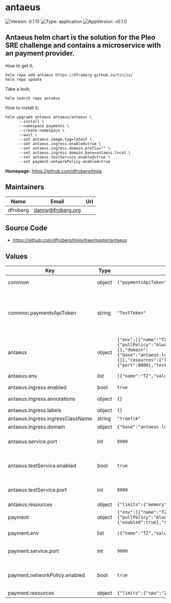 # antaeus

![Version: 0.1.15](https://img.shields.io/badge/Version-0.1.15-informational?style=flat-square) ![Type: application](https://img.shields.io/badge/Type-application-informational?style=flat-square) ![AppVersion: v0.1.0](https://img.shields.io/badge/AppVersion-v0.1.0-informational?style=flat-square)

Antaeus helm chart is the solution for the Pleo SRE challenge and
contains a microservice with an payment provider.
---
How to get it;
~~~
helm repo add antaeus https://dfroberg.github.io/tinjis/
helm repo update
~~~
Take a look;
~~~
helm search repo antaeus
~~~
How to install it;
~~~
helm upgrade antaeus antaeus/antaeus \
      --install \
      --namespace payments \
      --create-namespace \
      --wait \
      --set antaeus.image.tag=latest \
      --set antaeus.ingress.enabled=true \
      --set antaeus.ingress.domain.prefix="" \
      --set antaeus.ingress.domain.base=antaeus.local \
      --set antaeus.testService.enabled=true \
      --set payment.networkPolicy.enabled=true
~~~

**Homepage:** <https://github.com/dfroberg/tinjis>

## Maintainers

| Name | Email | Url |
| ---- | ------ | --- |
| dfroberg | <danny@froberg.org> |  |

## Source Code

* <https://github.com/dfroberg/tinjis/tree/master/antaeus>

## Values

| Key | Type | Default | Description |
|-----|------|---------|-------------|
| common | object | `{"paymentsApiToken":"TestToken"}` | Common values for all services |
| common.paymentsApiToken | string | `"TestToken"` | This is optional, will be pupulated by a random string if not defined or already present in a secret. |
| antaeus | object | `{"env":[{"name":"TZ","value":"Europe/Stockholm"}],"image":{"pullPolicy":"Always","repository":"dfroberg/pleo-antaeus","tag":"latest"},"ingress":{"annotations":{},"domain":{"base":"antaeus.local","prefix":"","suffix":""},"enabled":true,"ingressClassName":"traefik","labels":{}},"resources":{"limits":{"memory":"4096Mi"},"requests":{"cpu":"1024m","memory":"4096Mi"}},"service":{"port":8000},"testService":{"enabled":true,"port":8000}}` | Values for antaeus service |
| antaeus.env | list | `[{"name":"TZ","value":"Europe/Stockholm"}]` | Environment vars to set |
| antaeus.ingress.enabled | bool | `true` | Enable ingress |
| antaeus.ingress.annotations | object | `{}` | Ingress annotations |
| antaeus.ingress.labels | object | `{}` | Ingress labels |
| antaeus.ingress.ingressClassName | string | `"traefik"` | IngressClassname |
| antaeus.ingress.domain | object | `{"base":"antaeus.local","prefix":"","suffix":""}` | Build host string |
| antaeus.service.port | int | `8000` | Port number (Defaults to 8000) |
| antaeus.testService.enabled | bool | `true` | Enable if you wish to deploy a NodePort test service |
| antaeus.testService.port | int | `8000` | Port number (Defaults to 8000) |
| antaeus.resources | object | `{"limits":{"memory":"4096Mi"},"requests":{"cpu":"1024m","memory":"4096Mi"}}` | Resource limits |
| payment | object | `{"env":[{"name":"TZ","value":"Europe/Stockholm"}],"image":{"pullPolicy":"Always","repository":"dfroberg/pleo-payment","tag":"latest"},"networkPolicy":{"enabled":true},"resources":{"limits":{"cpu":"250m","memory":"64Mi"}},"service":{"port":9000}}` | Values for payment service |
| payment.env | list | `[{"name":"TZ","value":"Europe/Stockholm"}]` | Environment vars to set |
| payment.service.port | int | `9000` | Port number (Defaults to 9000) |
| payment.networkPolicy.enabled | bool | `true` | Allow communication to this service ONLY from antaeus |
| payment.resources | object | `{"limits":{"cpu":"250m","memory":"64Mi"}}` | Resource limits |

